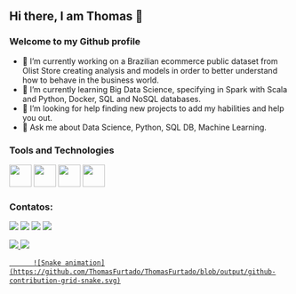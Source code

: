 ## Hi there, I am Thomas 👋
### Welcome to my Github profile
- 🔭 I’m currently working on a Brazilian ecommerce public dataset from Olist Store creating analysis and models in order to better understand how to behave in the business world.
- 🌱 I’m currently learning Big Data Science, specifying in Spark with Scala and Python, Docker, SQL and NoSQL databases.
- 🤔 I’m looking for help finding new projects to add my habilities and help you out.
- 💬 Ask me about Data Science, Python, SQL DB, Machine Learning.

### Tools and Technologies

<img src="https://cdn.jsdelivr.net/gh/devicons/devicon/icons/git/git-original.svg" width="40" height="40"/>
<img src="https://cdn.jsdelivr.net/gh/devicons/devicon/icons/python/python-original-wordmark.svg" width="40" height="40"/>
<img src="https://cdn.jsdelivr.net/gh/devicons/devicon/icons/mysql/mysql-original-wordmark.svg" width="40" height="40"/>
<img src="https://cdn.jsdelivr.net/gh/devicons/devicon/icons/linux/linux-original.svg" width="40" height="40"/>

### Contatos:

<div>

<a href="https://www.instagram.com/thomasvercoza/" target="_blank"><img src="https://img.shields.io/badge/-Instagram-%23E4405F?style=for-the-badge&logo=instagram&logoColor=white" target="_blank"></a>
          <a href="https://www.twitch.tv/seu-usuário-aqui" target="_blank"><img src="https://img.shields.io/badge/Twitch-9146FF?style=for-the-badge&logo=twitch&logoColor=white" target="_blank"></a>
<a href = "thomasfurtado21@gmail.com"><img src="https://img.shields.io/badge/Gmail-D14836?style=for-the-badge&logo=gmail&logoColor=white" target="_blank"></a>
<a href="https://www.linkedin.com/in/thomas-furtado" target="_blank"><img src="https://img.shields.io/badge/-LinkedIn-%230077B5?style=for-the-badge&logo=linkedin&logoColor=white" target="_blank"></a>   
</div>          
          

<div>
<a href="https://github.com/ThomasFurtado">
<img height="180em" src="https://github-readme-stats.vercel.app/api/top-langs/?username=ThomasFurtado&layout=compact&langs_count=7&theme=dracula"/>
<img height="180em" src="https://github-readme-stats.vercel.app/api?username=ThomasFurtado&show_icons=true&theme=dracula&include_all_commits=true&count_private=true"/>
</div>

          ![Snake animation](https://github.com/ThomasFurtado/ThomasFurtado/blob/output/github-contribution-grid-snake.svg)

          


